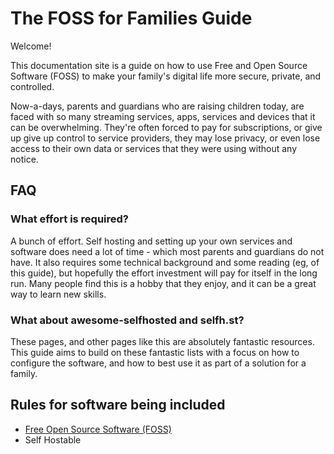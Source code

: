 # The FOSS for Families Guide

Welcome!

This documentation site is a guide on how to use Free and Open Source Software (FOSS) to make your family's digital life more secure, private, and controlled.

Now-a-days, parents and guardians who are raising children today, are faced with so many streaming services, apps, services and devices that it can be overwhelming. They're often forced to pay for subscriptions, or give up give up control to service providers, they may lose privacy, or even lose access to their own data or services that they were using without any notice.

## FAQ

### What effort is required?

A bunch of effort. Self hosting and setting up your own services and software does need a lot of time - which most parents and guardians do not have. It also requires some technical background and some reading (eg, of this guide), but hopefully the effort investment will pay for itself in the long run. Many people find this is a hobby that they enjoy, and it can be a great way to learn new skills.

### What about awesome-selfhosted and selfh.st?

These pages, and other pages like this are absolutely fantastic resources. This guide aims to build on these fantastic lists with a focus on how to configure the software, and how to best use it as part of a solution for a family.

## Rules for software being included

- [Free Open Source Software (FOSS)](https://en.wikipedia.org/wiki/Free_and_open-source_software)
- Self Hostable
